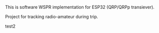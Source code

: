 This is software WSPR implementation for ESP32 (QRP/QRPp transiever).

Project for tracking radio-amateur during trip.

test2